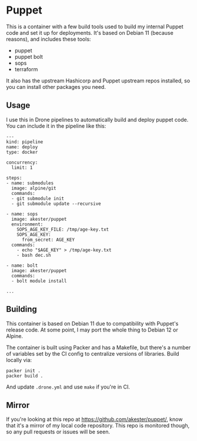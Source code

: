 # Puppet

This is a container with a few build tools used to build my internal Puppet code
and set it up for deployments.  It's based on Debian 11 (because reasons), and
includes these tools:

* puppet
* puppet bolt
* sops
* terraform

It also has the upstream Hashicorp and Puppet upstream repos installed, so you
can install other packages you need.

## Usage

I use this in Drone pipelines to automatically build and deploy puppet code.  You can include it in the pipeline like this:

```
---
kind: pipeline
name: deploy
type: docker

concurrency:
  limit: 1

steps:
- name: submodules
  image: alpine/git
  commands:
  - git submodule init
  - git submodule update --recursive

- name: sops
  image: akester/puppet
  environment:
    SOPS_AGE_KEY_FILE: /tmp/age-key.txt
    SOPS_AGE_KEY:
      from_secret: AGE_KEY
  commands:
    - echo "$AGE_KEY" > /tmp/age-key.txt
    - bash dec.sh

- name: bolt
  image: akester/puppet
  commands:
  - bolt module install

...
```

## Building

This container is based on Debian 11 due to compatibility with Puppet's release
code.  At some point, I may port the whole thing to Debian 12 or Alpine.

The container is built using Packer and has a Makefile, but there's a number of
variables set by the CI config to centralize versions of libraries.   Build locally via:

```
packer init .
packer build .
```

And update `.drone.yml` and use `make` if you're in CI.


## Mirror

If you're looking at this repo at https://github.com/akester/puppet/, know
that it's a mirror of my local code repository.  This repo is monitored though,
so any pull requests or issues will be seen.
